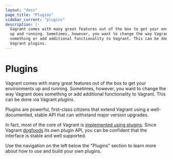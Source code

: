 ```yaml
---
layout: "docs"
page_title: "Plugins"
sidebar_current: "plugins"
description: |-
  Vagrant comes with many great features out of the box to get your environments
  up and running. Sometimes, however, you want to change the way Vagrant does
  something or add additional functionality to Vagrant. This can be done via
  Vagrant plugins.
---
```


# Plugins

Vagrant comes with many great features out of the box to get your environments up
and running. Sometimes, however, you want to change the way Vagrant does something
or add additional functionality to Vagrant. This can be done via Vagrant
_plugins_.

Plugins are powerful, first-class citizens that extend Vagrant using a
well-documented, stable API that can withstand major version upgrades.

In fact, most of the core of Vagrant is [implemented using plugins](https://github.com/mitchellh/vagrant/tree/master/plugins).
Since Vagrant [dogfoods](https://en.wikipedia.org/wiki/Eating_your_own_dog_food) its own
plugin API, you can be confident that the interface is stable and well supported.

Use the navigation on the left below the "Plugins" section to learn more
about how to use and build your own plugins.

